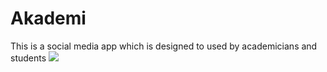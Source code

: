 # Akademi
This is a social media app which is designed to used by academicians and students 
![](projeimage/1.jpg)
